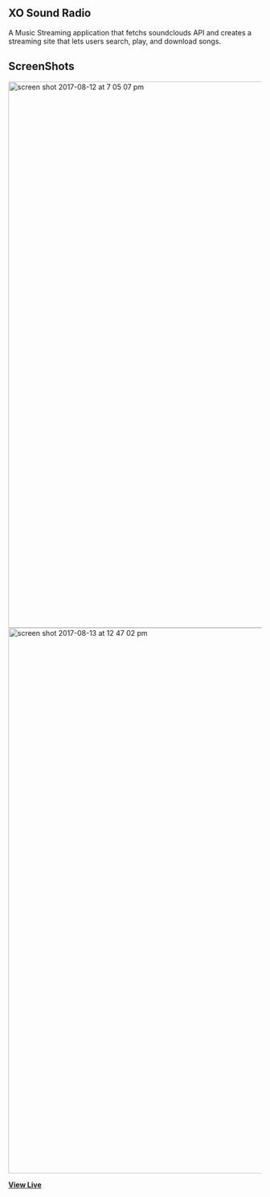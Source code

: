 ## XO Sound Radio

A Music Streaming application that fetchs soundclouds API and creates a streaming site that lets users search, play, and download songs.

## ScreenShots

<img width="1087" alt="screen shot 2017-08-12 at 7 05 07 pm" src="https://user-images.githubusercontent.com/28902787/29246535-b54cbc4c-7fc3-11e7-8fd5-08bdb0a936cb.png">

<img width="1086" alt="screen shot 2017-08-13 at 12 47 02 pm" src="https://user-images.githubusercontent.com/28902787/29252028-a1385b96-8025-11e7-8a0b-c806aeaed241.png">

**[View Live](http://super-music.surge.sh/)**
